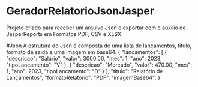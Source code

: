 # GeradorRelatorioJsonJasper
Projeto criado para receber um arquivo Json e exportar com o auxilio do JasperReports em Formatos PDF, CSV e XLSX.

#Json
A estrutura do Json é composta de uma lista de lançamentos, titulo, formato de saida e uma imagem em base64.
{
	"lancamentos": [
		{
			"descricao": "Salário",
			"valor": 3000.00,
			"mes": 1,
			"ano": 2023,
			"tipoLancamento": "V"
		},
		{
			"descricao": "Mercado",
			"valor": 470.00,
			"mes": 1,
			"ano": 2023,
			"tipoLancamento": "D"
		}
	],
	"titulo": "Relatório de Lançamentos",
	"formatoRelatorio": "PDF",
	"imagemBase64":
}
